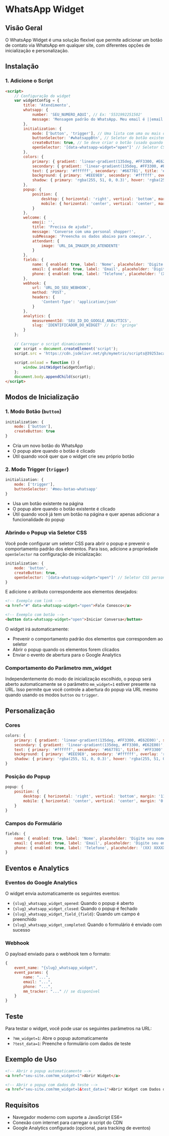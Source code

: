 # WhatsApp Widget

## Visão Geral
O WhatsApp Widget é uma solução flexível que permite adicionar um botão de contato via WhatsApp em qualquer site, com diferentes opções de inicialização e personalização.

## Instalação

### 1. Adicione o Script
```html
<script>
    // Configuração do widget
    var widgetConfig = {
        title: 'Atendimento',
        whatsapp: {
            number: 'SEU_NUMERO_AQUI', // Ex: '5531992251502'
            message: 'Mensagem padrão do WhatsApp. Meu email é ||email||.' // É possível acrescentar o email na mensagem com a variável ||email||
        },
        initialization: {
            mode: ['button', 'trigger'], // Uma lista com uma ou mais opções disponveis 'button' e 'trigger'
            buttonSelector: '#whatsappBtn', // Seletor do botão existente (usado quando mode é 'trigger')
            createButton: true, // Se deve criar o botão (usado quando mode é 'button')
            openSelector: '[data-whatsapp-widget="open"]' // Seletor CSS para elementos que devem abrir o popup
        },
        colors: {
            primary: { gradient: 'linear-gradient(135deg, #FF3300, #E62E00)', solid: '#FF3300', hover: '#E62E00' },
            secondary: { gradient: 'linear-gradient(135deg, #FF3300, #E62E00)', solid: '#FF3300', hover: '#E62E00' },
            text: { primary: '#ffffff', secondary: '#667781', title: '#FF3300' },
            background: { primary: '#EEE9E0', secondary: '#ffffff', overlay: 'rgba(0, 0, 0, 0.5)' },
            shadow: { primary: 'rgba(255, 51, 0, 0.3)', hover: 'rgba(255, 51, 0, 0.4)' }
        },
        popup: {
            position: {
                desktop: { horizontal: 'right', vertical: 'bottom', margin: '110px', overlay: 'none' },
                mobile: { horizontal: 'center', vertical: 'center', margin: '0', overlay: 'rgba(0, 0, 0, 0.5)' }
            }
        },
        welcome: {
            emoji: '',
            title: 'Precisa de ajuda?',
            message: 'Converse com uma personal shopper!',
            subMessage: 'Preencha os dados abaixo para começar.',
            attendant: {
                image: 'URL_DA_IMAGEM_DO_ATENDENTE'
            }
        },
        fields: {
            name: { enabled: true, label: 'Nome', placeholder: 'Digite seu nome', required: true },
            email: { enabled: true, label: 'Email', placeholder: 'Digite seu email', required: true },
            phone: { enabled: true, label: 'Telefone', placeholder: '(XX) XXXXX-XXXX', required: true }
        },
        webhook: {
            url: 'URL_DO_SEU_WEBHOOK',
            method: 'POST',
            headers: {
                'Content-Type': 'application/json'
            }
        },
        analytics: { 
            measurementId: 'SEU_ID_DO_GOOGLE_ANALYTICS',
            slug: 'IDENTIFICADOR_DO_WIDGET' // Ex: 'gringa'
        }
    };
    
    // Carregar o script dinamicamente
    var script = document.createElement('script');
    script.src = 'https://cdn.jsdelivr.net/gh/mymetric/scripts@39253acaf2d2ca21aafe5faaf266548d956ae08b/whatsapp_widget/script.js';
    
    script.onload = function () {
        window.initWidget(widgetConfig);
    };
    document.body.appendChild(script);
</script>
```

## Modos de Inicialização

### 1. Modo Botão (`button`)
```javascript
initialization: {
    mode: ['button'],
    createButton: true
}
```
- Cria um novo botão do WhatsApp
- O popup abre quando o botão é clicado
- Útil quando você quer que o widget crie seu próprio botão

### 2. Modo Trigger (`trigger`)
```javascript
initialization: {
    mode: ['trigger'],
    buttonSelector: '#meu-botao-whatsapp'
}
```
- Usa um botão existente na página
- O popup abre quando o botão existente é clicado
- Útil quando você já tem um botão na página e quer apenas adicionar a funcionalidade do popup

### Abrindo o Popup via Seletor CSS
Você pode configurar um seletor CSS para abrir o popup e prevenir o comportamento padrão dos elementos. Para isso, adicione a propriedade `openSelector` na configuração de inicialização:

```javascript
initialization: {
    mode: 'button',
    createButton: true,
    openSelector: '[data-whatsapp-widget="open"]' // Seletor CSS personalizado
}
```

E adicione o atributo correspondente aos elementos desejados:

```html
<!-- Exemplo com link -->
<a href="#" data-whatsapp-widget="open">Fale Conosco</a>

<!-- Exemplo com botão -->
<button data-whatsapp-widget="open">Iniciar Conversa</button>
```

O widget irá automaticamente:
- Prevenir o comportamento padrão dos elementos que correspondem ao seletor
- Abrir o popup quando os elementos forem clicados
- Enviar o evento de abertura para o Google Analytics

### Comportamento do Parâmetro mm_widget
Independentemente do modo de inicialização escolhido, o popup será aberto automaticamente se o parâmetro `mm_widget=1` estiver presente na URL. Isso permite que você controle a abertura do popup via URL mesmo quando usando os modos `button` ou `trigger`.

## Personalização

### Cores
```javascript
colors: {
    primary: { gradient: 'linear-gradient(135deg, #FF3300, #E62E00)', solid: '#FF3300', hover: '#E62E00' },
    secondary: { gradient: 'linear-gradient(135deg, #FF3300, #E62E00)', solid: '#FF3300', hover: '#E62E00' },
    text: { primary: '#ffffff', secondary: '#667781', title: '#FF3300' },
    background: { primary: '#EEE9E0', secondary: '#ffffff', overlay: 'rgba(0, 0, 0, 0.5)' },
    shadow: { primary: 'rgba(255, 51, 0, 0.3)', hover: 'rgba(255, 51, 0, 0.4)' }
}
```

### Posição do Popup
```javascript
popup: {
    position: {
        desktop: { horizontal: 'right', vertical: 'bottom', margin: '110px', overlay: 'none' },
        mobile: { horizontal: 'center', vertical: 'center', margin: '0', overlay: 'rgba(0, 0, 0, 0.5)' }
    }
}
```

### Campos do Formulário
```javascript
fields: {
    name: { enabled: true, label: 'Nome', placeholder: 'Digite seu nome', required: true },
    email: { enabled: true, label: 'Email', placeholder: 'Digite seu email', required: true },
    phone: { enabled: true, label: 'Telefone', placeholder: '(XX) XXXXX-XXXX', required: true }
}
```

## Eventos e Analytics

### Eventos do Google Analytics
O widget envia automaticamente os seguintes eventos:
- `{slug}_whatsapp_widget_opened`: Quando o popup é aberto
- `{slug}_whatsapp_widget_closed`: Quando o popup é fechado
- `{slug}_whatsapp_widget_field_{field}`: Quando um campo é preenchido
- `{slug}_whatsapp_widget_completed`: Quando o formulário é enviado com sucesso

### Webhook
O payload enviado para o webhook tem o formato:
```javascript
{
    event_name: "{slug}_whatsapp_widget",
    event_params: {
        name: "...",
        email: "...",
        phone: "...",
        mm_tracker: "..." // se disponível
    }
}
```

## Teste
Para testar o widget, você pode usar os seguintes parâmetros na URL:
- `?mm_widget=1`: Abre o popup automaticamente
- `?test_data=1`: Preenche o formulário com dados de teste

## Exemplo de Uso
```html
<!-- Abrir o popup automaticamente -->
<a href="seu-site.com?mm_widget=1">Abrir Widget</a>

<!-- Abrir o popup com dados de teste -->
<a href="seu-site.com?mm_widget=1&test_data=1">Abrir Widget com Dados de Teste</a>
```

## Requisitos
- Navegador moderno com suporte a JavaScript ES6+
- Conexão com internet para carregar o script do CDN
- Google Analytics configurado (opcional, para tracking de eventos) 
